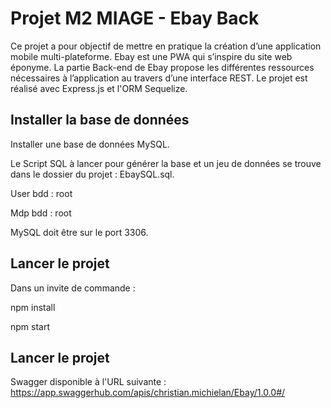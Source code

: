 # Projet M2 MIAGE - Ebay Back

Ce projet a pour objectif de mettre en pratique la création d’une application mobile multi-plateforme. Ebay est une PWA qui s’inspire du site web éponyme. 
La partie Back-end de Ebay propose les différentes ressources nécessaires à l’application au travers d’une interface REST.
Le projet est réalisé avec Express.js et l'ORM Sequelize.

## Installer la base de données

Installer une base de données MySQL.

Le Script SQL à lancer pour générer la base et un jeu de données se trouve dans le dossier du projet : EbaySQL.sql.

User bdd : root

Mdp bdd : root

MySQL doit être sur le port 3306.


## Lancer le projet 

Dans un invite de commande : 

npm install

npm start 


## Lancer le projet 

Swagger disponible à l'URL suivante : https://app.swaggerhub.com/apis/christian.michielan/Ebay/1.0.0#/
